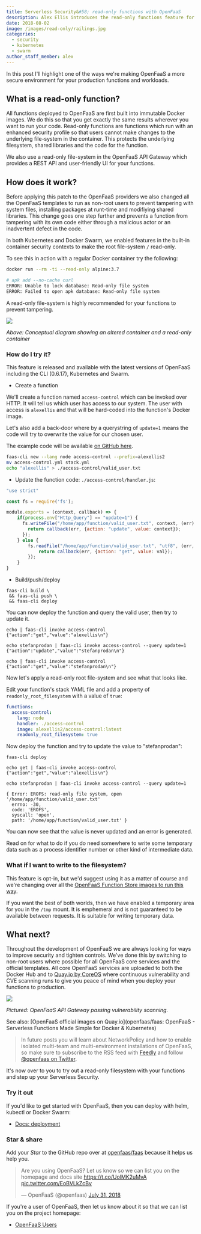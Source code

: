 ```yaml
---
title: Serverless Security&#58; read-only functions with OpenFaaS
description: Alex Ellis introduces the read-only functions feature for OpenFaaS - a security concept available with containers and Kubernetes to prevent tampering
date: 2018-08-02
image: /images/read-only/railings.jpg
categories:
  - security
  - kubernetes
  - swarm
author_staff_member: alex
---
```


In this post I'll highlight one of the ways we're making OpenFaaS a more secure environment for your production functions and workloads.

## What is a read-only function?

All functions deployed to OpenFaaS are first built into immutable Docker images. We do this so that you get exactly the same results wherever you want to run your code. Read-only functions are functions which run with an enhanced security profile so that users cannot make changes to the underlying file-system in the container. This protects the underlying filesystem, shared libraries and the code for the function.

We also use a read-only file-system in the OpenFaaS API Gateway which provides a REST API and user-friendly UI for your functions.

## How does it work?

Before applying this patch to the OpenFaaS providers we also changed all the OpenFaaS templates to run as non-root users to prevent tampering with system files, installing packages at runt-time and modifiying shared libraries. This change goes one step further and prevents a function from tampering with its own code either through a malicious actor or an inadvertent defect in the code.

In both Kubernetes and Docker Swarm, we enabled features in the built-in container security contexts to make the root file-system `/` read-only. 

To see this in action with a regular Docker container try the following:

```bash
docker run --rm -ti --read-only alpine:3.7

# apk add --no-cache curl
ERROR: Unable to lock database: Read-only file system
ERROR: Failed to open apk database: Read-only file system
```

A read-only file-system is highly recommended for your functions to prevent tampering.

![](/images/read-only/conceptual.png)

*Above: Conceptual diagram showing an altered container and a read-only container*

### How do I try it?

This feature is released and available with the latest versions of OpenFaaS including the CLI (0.6.17), Kubernetes and Swarm.

* Create a function

We'll create a function named `access-control` which can be invoked over HTTP. It will tell us which user has access to our system. The user with access is `alexellis` and that will be hard-coded into the function's Docker image.

Let's also add a back-door where by a querystring of `update=1` means the code will try to overwrite the value for our chosen user.

The example code will be available [on GitHub here](https://github.com/alexellis/openfaas-access-control-example).

```bash
faas-cli new --lang node access-control --prefix=alexellis2
mv access-control.yml stack.yml
echo "alexellis" > ./access-control/valid_user.txt
```

* Update the function code: `./access-control/handler.js`:

```js
"use strict"

const fs = require('fs');

module.exports = (context, callback) => {
    if(process.env["Http_Query"] == "update=1") {
      fs.writeFile("/home/app/function/valid_user.txt", context, (err) => {
        return callback(err, {action: "update", value: context});
      });
    } else {
        fs.readFile("/home/app/function/valid_user.txt", "utf8", (err, val) => {
            return callback(err, {action: "get", value: val});
        });
    }
}
```

* Build/push/deploy

```
faas-cli build \
 && faas-cli push \
 && faas-cli deploy
```

You can now deploy the function and query the valid user, then try to update it.

```
echo | faas-cli invoke access-control
{"action":"get","value":"alexellis\n"}

echo stefanprodan | faas-cli invoke access-control --query update=1
{"action":"update","value":"stefanprodan\n"}

echo | faas-cli invoke access-control
{"action":"get","value":"stefanprodan\n"}
```

Now let's apply a read-only root file-system and see what that looks like.

Edit your function's stack YAML file and add a property of `readonly_root_filesystem` with a value of `true`:

```yaml
functions:
  access-control:
    lang: node
    handler: ./access-control
    image: alexellis2/access-control:latest
    readonly_root_filesystem: true
```

Now deploy the function and try to update the value to "stefanprodan":

```
faas-cli deploy

echo get | faas-cli invoke access-control 
{"action":"get","value":"alexellis\n"}

echo stefanprodan | faas-cli invoke access-control --query update=1

{ Error: EROFS: read-only file system, open '/home/app/function/valid_user.txt'
  errno: -30,
  code: 'EROFS',
  syscall: 'open',
  path: '/home/app/function/valid_user.txt' }
```

You can now see that the value is never updated and an error is generated.

Read on for what to do if you do need somewhere to write some temporary data such as a process identifier number or other kind of intermediate data.

### What if I want to write to the filesystem?

This feature is opt-in, but we'd suggest using it as a matter of course and we're changing over all the [OpenFaaS Function Store images to run this way](https://github.com/openfaas/store/issues/35).

If you want the best of both worlds, then we have enabled a temporary area for you in the `/tmp` mount. It is emphemeral and is not guaranteed to be available between requests. It is suitable for writing temporary data. 

## What next?

Throughout the development of OpenFaaS we are always looking for ways to improve security and tighten controls. We've done this by switching to non-root users where possible for all OpenFaaS core services and the official templates. All core OpenFaaS services are uploaded to both the Docker Hub and to [Quay.io by CoreOS](https://quay.io) where continuous vulnerability and CVE scanning runs to give you peace of mind when you deploy your functions to production.

![](/images/read-only/scanned-by-quay.png)

*Pictured: OpenFaaS API Gateway passing vulnerability scanning.*

See also: [OpenFaaS official images on Quay.io](openfaas/faas: OpenFaaS - Serverless Functions Made Simple for Docker & Kubernetes)

> In future posts you will learn about NetworkPolicy and how to enable isolated multi-team and multi-environment installations of OpenFaaS, so make sure to subscribe to the RSS feed with [Feedly](https://feedly.com/i/discover/sources/search/feed/https%3A%2F%2Fwww.openfaas.com%2Fblog%2F) and follow [@openfaas on Twitter](https://twitter.com/openfaas).

It's now over to you to try out a read-only filesystem with your functions and step up your Serverless Security.

### Try it out

If you'd like to get started with OpenFaaS, then you can deploy with helm, kubectl or Docker Swarm:

* [Docs: deployment](https://docs.openfaas.com/deployment/)

### Star &amp; share

Add your *Star* to the GitHub repo over at [openfaas/faas](https://github.com/openfaas/faas/) because it helps us help you.

<blockquote class="twitter-tweet" data-lang="en"><p lang="en" dir="ltr">Are you using OpenFaaS? Let us know so we can list you on the homepage and docs site <a href="https://t.co/UolMK2uMvA">https://t.co/UolMK2uMvA</a> <a href="https://t.co/EoBVLkZcBv">pic.twitter.com/EoBVLkZcBv</a></p>&mdash; OpenFaaS (@openfaas) <a href="https://twitter.com/openfaas/status/1024403113694900224?ref_src=twsrc%5Etfw">July 31, 2018</a></blockquote> <script async src="https://platform.twitter.com/widgets.js" charset="utf-8"></script> 

If you're a user of OpenFaaS, then let us know about it so that we can list you on the project homepage:

* [OpenFaaS Users](https://docs.openfaas.com/#users-of-openfaas)

